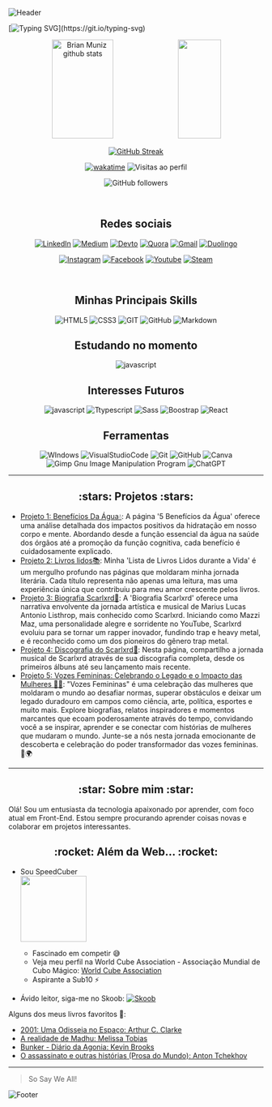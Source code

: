 ![Header](https://capsule-render.vercel.app/api?type=waving&color=F8F8FF&height=130&section=header)

[![Typing SVG](https://readme-typing-svg.herokuapp.com/?color=FFFAFA&size=35&center=true&vCenter=true&width=1000&lines=Olá!+Eu+me+chamo+Brian!;Tenho+18+anos.;Sou+um+desenvolvedor+de+Front-End...;E+sou+Speedcuber!;+Boas+vindas++ao+meu+perfil!!)](https://git.io/typing-svg)

<div align="center">  
<img width="49%" height="195px" src="https://github-readme-stats.vercel.app/api?username=BrianMunizSilveira&show_icons=true&count_private=true&hide_border=true&title_color=1E90FF&icon_color=00BFFF&text_color=FFFAFA&bg_color=0e0e0e" alt="Brian Muniz github stats" />
<img width="41%" height="195px" src="https://github-readme-stats.vercel.app/api/top-langs/?username=BrianMunizSilveira&layout=compact&hide_border=true&title_color=1E90FF&text_color=FFFAFA&bg_color=0e0e0e" />
  
[![GitHub Streak](https://streak-stats.demolab.com?user=BrianMunizSilveira&theme=highcontrast&hide_border=true&border_radius=6&locale=pt_BR&card_width=500&background=45%2C000000%2C0F4071)](https://git.io/streak-stats)

[![wakatime](https://wakatime.com/badge/user/04f9d9f5-78d5-4252-bb42-c13048cc1271.svg)](https://wakatime.com/@04f9d9f5-78d5-4252-bb42-c13048cc1271)
![Visitas ao perfil](https://komarev.com/ghpvc/?username=BrianMunizSilveira)

![GitHub followers](https://img.shields.io/github/followers/BrianMunizSilveira?label=Follow&style=social)



</div>

<br>

<div align="center"> 
  <h2>Redes sociais</h2>

[![LinkedIn](https://img.shields.io/badge/LinkedIn-0077B5?style=for-the-badge&logo=linkedin&logoColor=white)](https://www.linkedin.com/in/brian-muniz-silveira-220367297/)
[![Medium](https://img.shields.io/badge/Medium-12100E?style=for-the-badge&logo=medium&logoColor=white)](https://medium.com/@devdec463)
[![Devto](https://img.shields.io/badge/dev.to-0A0A0A?style=for-the-badge&logo=dev.to&logoColor=white)](https://dev.to/devdecfalter)
[![Quora](https://img.shields.io/badge/Quora-%23B92B27.svg?&style=for-the-badge&logo=Quora&logoColor=white)](https://pt.quora.com/profile/Dec-Falter)
[![Gmail](https://img.shields.io/badge/Gmail-D14836?style=for-the-badge&logo=gmail&logoColor=white)](mailto:devdec463@gmail.com)
[![Duolingo](https://img.shields.io/badge/Duolingo-%234DC730.svg?style=for-the-badge&logo=Duolingo&logoColor=white)](https://www.duolingo.com/profile/Decfalter)

[![Instagram](https://img.shields.io/badge/Instagram-E4405F?style=for-the-badge&logo=instagram&logoColor=white)](https://www.instagram.com/mxlfylxrd/)
[![Facebook](https://img.shields.io/badge/Facebook-1877F2?style=for-the-badge&logo=facebook&logoColor=white)](https://www.facebook.com/profile.php?id=100080847936251)
[![Youtube](https://img.shields.io/badge/YouTube-FF0000?style=for-the-badge&logo=youtube&logoColor=white)](https://www.youtube.com/@zw4396/featured)
[![Steam](https://img.shields.io/badge/steam-%23000000.svg?style=for-the-badge&logo=steam&logoColor=white)](https://steamcommunity.com/profiles/76561198892657477)

</div>

<br>

<div align="center">

## Minhas Principais Skills
![HTML5](https://img.shields.io/badge/HTML5-E34F26?style=for-the-badge&logo=html5&logoColor=white)
![CSS3](https://img.shields.io/badge/CSS3-1572B6?style=for-the-badge&logo=css3&logoColor=white)
![GIT](https://img.shields.io/badge/GIT-E44C30?style=for-the-badge&logo=git&logoColor=white)
![GitHub](https://img.shields.io/badge/GitHub-6f42c1?style=for-the-badge&logo=github&logoColor=white)
![Markdown](https://img.shields.io/badge/Markdown-000000?logo=markdown&logoColor=white&style=for-the-badge)

## Estudando no momento
![javascript](https://img.shields.io/badge/JavaScript-F7DF1E?logo=javascript&logoColor=black&style=for-the-badge)

## Interesses Futuros
![javascript](https://img.shields.io/badge/JavaScript-F7DF1E?logo=javascript&logoColor=black&style=for-the-badge)
![Ttypescript](https://img.shields.io/badge/TypeScript-007ACC?logo=typescript&logoColor=white&style=for-the-badge)
![Sass](https://img.shields.io/badge/Sass-CC6699?logo=sass&logoColor=white&style=for-the-badge)
![Boostrap](https://img.shields.io/badge/Bootstrap-563D7C?logo=bootstrap&logoColor=white&style=for-the-badge)
![React](https://img.shields.io/badge/react-%2320232a.svg?style=for-the-badge&logo=react&logoColor=%2361DAFB)

## Ferramentas

![WIndows](https://img.shields.io/badge/Windows-017AD7?logo=windows&logoColor=white&style=for-the-badge)
![VisualStudioCode](https://img.shields.io/badge/-vs_code-007ACC?logo=visual-studio-code&logoColor=white&style=for-the-badge)
![Git](https://img.shields.io/badge/git-%23F05033.svg?&style=for-the-badge&logo=git&logoColor=white)
![GitHub](https://img.shields.io/badge/GitHub-6f42c1?style=for-the-badge&logo=github&logoColor=white)
![Canva](https://img.shields.io/badge/Canva-%2300C4CC.svg?style=for-the-badge&logo=Canva&logoColor=white)
![Gimp Gnu Image Manipulation Program](https://img.shields.io/badge/Gimp-657D8B?style=for-the-badge&logo=gimp&logoColor=FFFFFF)
![ChatGPT](https://img.shields.io/badge/chatGPT-74aa9c?style=for-the-badge&logo=openai&logoColor=white)
</div>

---

<h2 align="center"> :stars: Projetos :stars: </h2>

- [Projeto 1: Benefícios Da Água💧](https://brianmunizsilveira.github.io/meu-repositorio/beneficios-da-agua/index.html): A página '5 Benefícios da Água' oferece uma análise detalhada dos impactos positivos da hidratação em nosso corpo e mente. Abordando desde a função essencial da água na saúde dos órgãos até a promoção da função cognitiva, cada benefício é cuidadosamente explicado.
- [Projeto 2: Livros lidos📚](https://brianmunizsilveira.github.io/meu-repositorio/livros-lidos/index.html): Minha 'Lista de Livros Lidos durante a Vida' é um mergulho profundo nas páginas que moldaram minha jornada literária. Cada título representa não apenas uma leitura, mas uma experiência única que contribuiu para meu amor crescente pelos livros.
- [Projeto 3: Biografia Scarlxrd📝](https://brianmunizsilveira.github.io/meu-repositorio/bio-scar/index.html): A 'Biografia Scarlxrd' oferece uma narrativa envolvente da jornada artística e musical de Marius Lucas Antonio Listhrop, mais conhecido como Scarlxrd. Iniciando como Mazzi Maz, uma personalidade alegre e sorridente no YouTube, Scarlxrd evoluiu para se tornar um rapper inovador, fundindo trap e heavy metal, e é reconhecido como um dos pioneiros do gênero trap metal.
- [Projeto 4: Discografia do Scarlxrd📝](https://brianmunizsilveira.github.io/meu-repositorio/discografia-scar/index.html): Nesta página, compartilho a jornada musical de Scarlxrd através de sua discografia completa, desde os primeiros álbuns até seu lançamento mais recente.
- [Projeto 5: Vozes Femininas: Celebrando o Legado e o Impacto das Mulheres :raising_hand_woman:](https://bespoke-empanada-4aa5dd.netlify.app/): "Vozes Femininas" é uma celebração das mulheres que moldaram o mundo ao desafiar normas, superar obstáculos e deixar um legado duradouro em campos como ciência, arte, política, esportes e muito mais. Explore biografias, relatos inspiradores e momentos marcantes que ecoam poderosamente através do tempo, convidando você a se inspirar, aprender e se conectar com histórias de mulheres que mudaram o mundo. Junte-se a nós nesta jornada emocionante de descoberta e celebração do poder transformador das vozes femininas. 🌟🌍

---

<h2 align="center"> :star: Sobre mim :star: </h2>

Olá! Sou um entusiasta da tecnologia apaixonado por aprender, com foco atual em Front-End. Estou sempre procurando aprender coisas novas e colaborar em projetos interessantes.

<h2 align="center">  :rocket: Além da Web... :rocket: </h2>

* Sou SpeedCuber <br>
<a href="https://www.worldcubeassociation.org/persons/2024SILV15" target="_blank"><img src="https://cdn.icon-icons.com/icons2/81/PNG/256/rubiks_cube_15542.png" width="130px" height="130px"></a>
  * Fascinado em competir :sweat_smile:
  * Veja meu perfil na World Cube Association - Associação Mundial de Cubo Mágico: [World Cube Association](https://www.worldcubeassociation.org/persons/2024SILV15)
  * Aspirante a Sub10 :zap:
 
* Ávido leitor, siga-me no Skoob: [![Skoob](https://raw.githubusercontent.com/DevDecfalter/DevDecfalter/main/logo-azul-90x90.jpg)](https://www.skoob.com.br/usuario/10275762)

Alguns dos meus livros favoritos :book::
* [2001: Uma Odisseia no Espaço: Arthur C. Clarke](https://www.skoob.com.br/2001-uma-odisseia-no-espaco-4457ed5516.html)	
* [A realidade de Madhu: Melissa Tobias](https://www.skoob.com.br/a-realidade-de-madhu-415248ed471546.html)
* [Bunker - Diário da Agonia: Kevin Brooks](https://www.skoob.com.br/bunker-523901ed531455.html)
* [O assassinato e outras histórias (Prosa do Mundo): Anton Tchekhov](https://www.skoob.com.br/o-assassinato-e-outras-historias-10923ed384772.html)

---

>So Say We All!

![Footer](https://capsule-render.vercel.app/api?type=waving&color=F8F8FF&height=120&section=footer)
